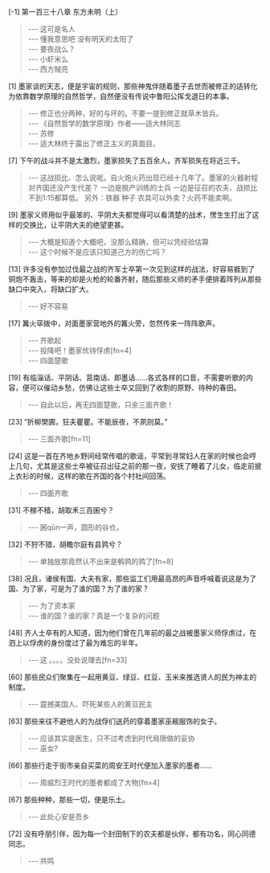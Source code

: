 
[-1] 第一百三十八章 东方未明（上）
>--- 这可是名人<br>
>--- 懂我意思吧  没有明天的太阳了<br>
>--- 要夜战么？<br>
>--- 小虾米么<br>
>--- 西方賊亮<br>

[1] 墨家谈的天志，便是宇宙的规则，那些神鬼伴随着墨子去世而被修正的适转化为依靠数学原理的自然哲学，自然便没有传说中鲁阳公挥戈退日的本事。
>--- 修正也分两种，好的与坏的。不要一提到修正就草木皆兵。<br>
>--- 《自然哲学的数学原理》作者——适大林同志<br>
>--- 苏修<br>
>--- 适大林终于露出了修正主义的真面目。<br>

[7] 下午的战斗并不是太激烈，墨家损失了五百余人，齐军损失在将近三千。
>--- 这战损比、怎么说呢。自火炮火药出现已经十几年了。墨家的火器射程对齐国还没产生代差？ 一边是脱产训练的士兵 一边是征召的农夫、战损比不到1:15都算低。  另外：铁器 种子 农具可以外卖？火药不能卖啊。<br>

[9] 墨家义师用似乎最笨的、平阴大夫都觉得可以看清楚的战术，愣生生打出了这样的交换比，让平阴大夫的绝望更甚。
>--- 大概是知道个大概吧，没那么精确，但可以凭经验估算<br>
>--- 这个时候不是应该只知道己方的伤亡吗？<br>

[13] 许多没有参加过伐最之战的齐军士卒第一次见到这样的战法，好容易捱到了铜炮不轰击，等来的却是火枪的轮番齐射，随后那些义师的矛手便排着阵列从那些缺口中突入，将缺口扩大。
>--- 好不容易<br>

[17] 篝火荜拨中，对面墨家营地外的篝火旁，忽然传来一阵阵歌声。
>--- 齐歌起<br>
>--- 投降吧！墨家优待俘虏[fn=4]<br>
>--- 四面楚歌<br>

[19] 有临淄话、平阴话、莒南话、即墨话……各式各样的口音，不需要听歌的内容，便可以催动乡愁，仿佛让这些士卒又回到了收割的原野、待种的春田。
>--- 自此以后，再无四面楚歌，只余三面齐歌！<br>

[23] “折柳樊圃，狂夫瞿瞿。不能辰夜，不夙则莫。”
>--- 三面齐歌[fn=11]<br>

[24] 这是一首在齐地乡野间经常传唱的歌谣，平常到寻常妇人在家的时候也会哼上几句，尤其是这些士卒被征召出征之前的那一夜，安抚了睡着了儿女，临走前披上衣衫的时候，这样的歌在齐国的各个村社间回荡。
>--- 四面齐歌<br>

[31] 不稼不穑，胡取禾三百囷兮？
>--- 囷qūn一声，圆形的谷仓。<br>

[32] 不狩不猎，胡瞻尔庭有县鹑兮？
>--- 单独放那竟然认不出来是鹌鹑的鹑了[fn=8]<br>

[38] 况且，诸侯有国、大夫有家，那些监工们用最高昂的声音呼喊着说这是为了国、为了家，可是为了谁的国？为了谁的家？
>--- 为了资本家<br>
>--- 谁的国？谁的家？真是一个复杂的问题<br>

[48] 齐人士卒有的人知道，因为他们曾在几年前的最之战被墨家义师俘虏过，在泗上以俘虏的身份度过了最为难忘的半年。
>--- 这 。。。。没处说理去[fn=33]<br>

[60] 那些民众们聚集在一起用黄豆、绿豆、红豆、玉米来推选贤人的民为神主的制度。
>--- 震撼美国人、吓死某些人的黄豆民主<br>

[63] 那些来往不避他人的为战俘们送药的穿着墨家巫觋服饰的女子。
>--- 应该其实是医生，只不过考虑到时代局限做的妥协<br>
>--- 巫女?<br>

[66] 那些行走于街市亲自买菜的周安王时代便加入墨家的墨者……
>--- 周威烈王时代的墨者都成了大物[fn=4]<br>

[67] 那些种种，那些一切，便是乐土。
>--- 此处心安是吾乡<br>

[72] 没有呼朋引伴，因为每一个封田制下的农夫都是伙伴，都有功名，同心同德同志。
>--- 共鸣<br>
